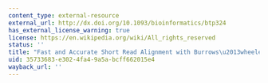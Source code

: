 ```yaml
---
content_type: external-resource
external_url: http://dx.doi.org/10.1093/bioinformatics/btp324
has_external_license_warning: true
license: https://en.wikipedia.org/wiki/All_rights_reserved
status: ''
title: "Fast and Accurate Short Read Alignment with Burrows\u2013wheeler Transform"
uid: 35733683-e302-4fa4-9a5a-bcff662015e4
wayback_url: ''
---
```

